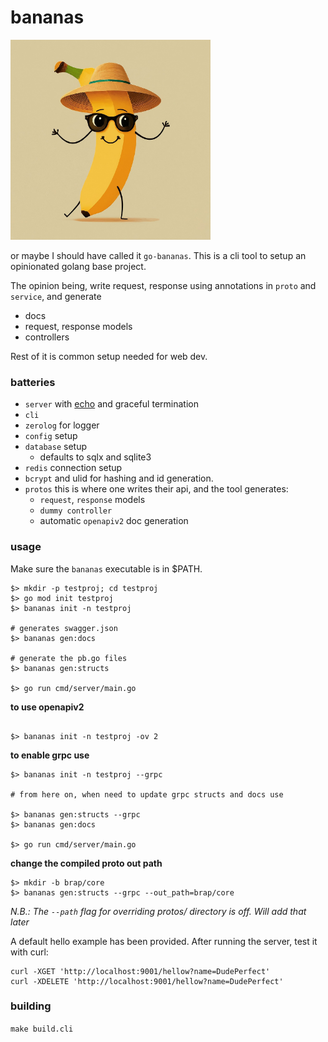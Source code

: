 # bananas

<img src="./logo.jpg" alt="bananas logo" style="width:320px;height:320px" />

or maybe I should have called it `go-bananas`. This is a cli tool to setup an
opinionated golang base project.

The opinion being, write request, response using annotations in `proto` and `service`, and generate

- docs
- request, response models
- controllers

Rest of it is common setup needed for web dev.

### batteries

- `server` with [echo](https://github.com/labstack/echo) and graceful termination
- `cli`
- `zerolog` for logger
- `config` setup
- `database` setup
    - defaults to sqlx and sqlite3
- `redis` connection setup
- `bcrypt` and ulid for hashing and id generation.
- `protos` this is where one writes their api, and the tool generates:
    - `request`, `response` models
    - `dummy controller`
    - automatic `openapiv2` doc generation

### usage

Make sure the `bananas` executable is in $PATH.

```shell
$> mkdir -p testproj; cd testproj
$> go mod init testproj
$> bananas init -n testproj

# generates swagger.json
$> bananas gen:docs 

# generate the pb.go files
$> bananas gen:structs 

$> go run cmd/server/main.go
```

__to use openapiv2__

```shell

$> bananas init -n testproj -ov 2
```

__to enable grpc use__

```shell
$> bananas init -n testproj --grpc

# from here on, when need to update grpc structs and docs use

$> bananas gen:structs --grpc
$> bananas gen:docs

$> go run cmd/server/main.go
```

__change the compiled proto out path__

```shell
$> mkdir -b brap/core
$> bananas gen:structs --grpc --out_path=brap/core
```


_N.B.: The `--path` flag for overriding protos/ directory is off. Will add that later_

A default hello example has been provided.
After running the server, test it with curl:

```shell
curl -XGET 'http://localhost:9001/hellow?name=DudePerfect'
curl -XDELETE 'http://localhost:9001/hellow?name=DudePerfect'
```

### building

`make build.cli`

